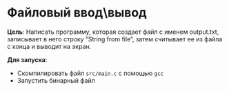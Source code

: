 # Файловый ввод\вывод

**Цель**: Написать программу, которая создает файл с именем output.txt, записывает в него строку “String from file”, затем считывает ее из файла с конца и выводит на экран.

**Для запуска**:
- Скомпилировать файл `src/main.c` с помощью `gcc`
- Запустить бинарный файл
